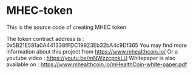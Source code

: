 # MHEC-token
This is the source code of creating MHEC token

The token contract address is : 0x5B21E581a0A441338fFDC19923Eb32bA4c9Df365
You may find more information about this project from https://www.mhealthcoin.io/
Or a youtube video : https://youtu.be/mNWzzcpnkLU
Whitepaper is also available on : https://www.mhealthcoin.io/mHealthCoin-white-paper.pdf
